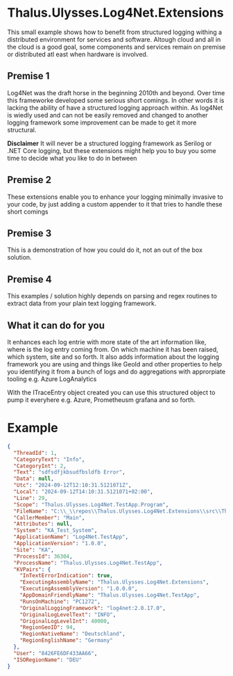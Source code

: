 ﻿# Thalus.Ulysses.Log4Net.Extensions

This small example shows how to benefit from structured logging withing a distributed environment
for services and software. Altough cloud and all in the cloud is a good goal, some components and
services remain on premise or distributed atl east when hardware is involved.

## Premise 1
Log4Net was the draft horse in the beginning 2010th and beyond. Over time this frameworke developed
some serious short comings. In other words it is lacking the ability of have a structured logging
approach within. As log4Net is wiedly used and can not be easily removed and changed to another
logging framework some improvement can be made to get it more structural.

**Disclaimer**
It will never be a structured logging framework as Serilog or .NET Core logging, but these extensions
might help you to buy you some time to decide what you like to do in between

## Premise 2
These extensions enable you to enhance your logging minimally invasive to your code, by just adding
a custom appender to it that tries to handle these short comings

## Premise 3
This is a demonstration of how you could do it, not an out of the box solution.

## Premise 4
This examples / solution highly depends on parsing and regex routines to extract data from your plain
text logging framework.

## What it can do for you
It enhances each log entrie with more state of the art information like, where is the log entry coming
from. On which machine it has been raised, which system, site and so forth. It also adds information 
about the logging framework you are using and things like GeoId and other properties to help you 
identifying it from a bunch of logs and do aggregations with approrpiate tooling e.g. Azure LogAnalytics

With the ITraceEntry object created you can use this structured object to pump it everyhere e.g. Azure,
Prometheusm grafana and so forth.

# Example
```json
{
  "ThreadId": 1,
  "CategoryText": "Info",
  "CategoryInt": 2,
  "Text": "sdfsdfjkbsudfbsldfb Error",
  "Data": null,
  "Utc": "2024-09-12T12:10:31.5121071Z",
  "Local": "2024-09-12T14:10:31.5121071+02:00",
  "Line": 29,
  "Scope": "Thalus.Ulysses.Log4Net.TestApp.Program",
  "FileName": "C:\\_\\repos\\Thalus.Ulysses.Log4Net.Extensions\\src\\Thalus.Ulysses.Log4Net.TestApp\\Program.cs",
  "CallerMember": "Main",
  "Attributes": null,
  "System": "KA_Test_System",
  "ApplicationName": "Log4Net.TestApp",
  "ApplicationVersion": "1.0.0",
  "Site": "KA",
  "ProcessId": 36304,
  "ProcessName": "Thalus.Ulysses.Log4Net.TestApp",
  "KVPairs": {
    "InTextErrorIndication": true,
    "ExecutingAssemblyName": "Thalus.Ulysses.Log4Net.Extensions",
    "ExecutingAssemblyVersion": "1.0.0.0",
    "AppDomainFriendlyName": "Thalus.Ulysses.Log4Net.TestApp",
    "RunsOnMachine": "PC1272",
    "OriginalLoggingFramework": "log4net:2.0.17.0",
    "OriginalLogLevelText": "INFO",
    "OriginalLogLevelInt": 40000,
    "RegionGeoID": 94,
    "RegionNativeName": "Deutschland",
    "RegionEnglishName": "Germany"
  },
  "User": "8426FE6DF433AA66",
  "ISORegionName": "DEU"
}

